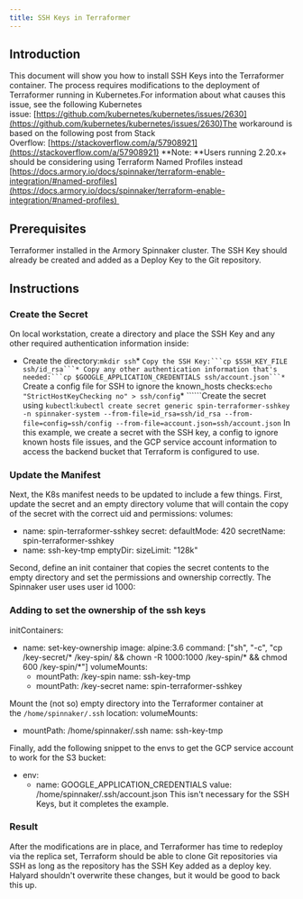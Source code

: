 ```yaml
---
title: SSH Keys in Terraformer
---
```


## Introduction
This document will show you how to install SSH Keys into the Terraformer container. The process requires modifications to the deployment of Terraformer running in Kubernetes.For information about what causes this issue, see the following Kubernetes issue: [https://github.com/kubernetes/kubernetes/issues/2630](https://github.com/kubernetes/kubernetes/issues/2630)The workaround is based on the following post from Stack Overflow: [https://stackoverflow.com/a/57908921](https://stackoverflow.com/a/57908921)
**Note: **Users running 2.20.x+ should be considering using Terraform Named Profiles instead
[https://docs.armory.io/docs/spinnaker/terraform-enable-integration/#named-profiles](https://docs.armory.io/docs/spinnaker/terraform-enable-integration/#named-profiles) 

## Prerequisites
Terraformer installed in the Armory Spinnaker cluster. The SSH Key should already be created and added as a Deploy Key to the Git repository.

## Instructions
### Create the Secret
On local workstation, create a directory and place the SSH Key and any other required authentication information inside:
* Create the directory:```mkdir ssh```* ``````Copy the SSH Key:```cp $SSH_KEY_FILE ssh/id_rsa```* Copy any other authentication information that's needed:```cp $GOOGLE_APPLICATION_CREDENTIALS ssh/account.json```* ``````Create a config file for SSH to ignore the known_hosts checks:```echo "StrictHostKeyChecking no" > ssh/config```* ``````Create the secret using ```kubectl```:```kubectl create secret generic spin-terraformer-sshkey -n spinnaker-system --from-file=id_rsa=ssh/id_rsa --from-file=config=ssh/config --from-file=account.json=ssh/account.json```
In this example, we create a secret with the SSH key, a config to ignore known hosts file issues, and the GCP service account information to access the backend bucket that Terraform is configured to use.
### Update the Manifest
Next, the K8s manifest needs to be updated to include a few things.
First, update the secret and an empty directory volume that will contain the copy of the secret with the correct uid and permissions:
volumes:
- name: spin-terraformer-sshkey
  secret:
    defaultMode: 420
    secretName: spin-terraformer-sshkey
- name: ssh-key-tmp
  emptyDir:
    sizeLimit: "128k"​

Second, define an init container that copies the secret contents to the empty directory and set the permissions and ownership correctly. The Spinnaker user uses user id 1000:
### Adding to set the ownership of the ssh keys
initContainers:
- name: set-key-ownership
  image: alpine:3.6
  command: ["sh", "-c", "cp /key-secret/* /key-spin/ && chown -R 1000:1000 /key-spin/* && chmod 600 /key-spin/*"]
  volumeMounts:
  - mountPath: /key-spin
    name: ssh-key-tmp
  - mountPath: /key-secret
    name: spin-terraformer-sshkey​

Mount the (not so) empty directory into the Terraformer container at the ```/home/spinnaker/.ssh``` location:
volumeMounts:
- mountPath: /home/spinnaker/.ssh
  name: ssh-key-tmp​

Finally, add the following snippet to the envs to get the GCP service account to work for the S3 bucket:
- env:
  - name: GOOGLE_APPLICATION_CREDENTIALS
    value: /home/spinnaker/.ssh/account.json​
This isn't necessary for the SSH Keys, but it completes the example.


### Result
After the modifications are in place, and Terraformer has time to redeploy via the replica set, Terraform should be able to clone Git repositories via SSH as long as the repository has the SSH Key added as a deploy key. Halyard shouldn't overwrite these changes, but it would be good to back this up.

